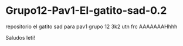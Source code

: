 # Grupo12-Pav1-El-gatito-sad-0.2
repositorio el gatito sad para pav1 grupo 12 3k2 utn frc AAAAAAAHhhh

Saludos leti! 